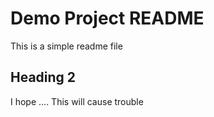 # Demo Project README

This is a simple readme file

## Heading 2

I hope ....
This will cause trouble
